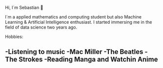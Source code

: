 Hi,  I´m Sebastian 😬

I´m a applied mathematics and computing student but also Machine Learning & Artificial Intelligence enthusiast.
I started immersing me in the field of data science two years ago. 

Hobbies:




-Listening to music
	-Mac Miller
	-The Beatles
	-The Strokes
-Reading Manga and Watchin Anime
-

